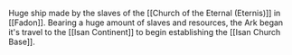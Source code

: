 Huge ship made by the slaves of the [[Church of the Eternal (Eternis)]] in [[Fadon]]. Bearing a huge amount of slaves and resources, the Ark began it's travel to the [[Isan Continent]] to begin establishing the [[Isan Church Base]].